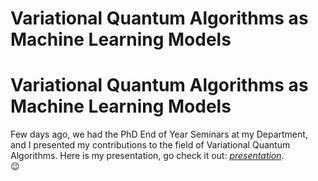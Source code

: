# Variational Quantum Algorithms as Machine Learning Models


# Variational Quantum Algorithms as Machine Learning Models

Few days ago, we had the PhD End of Year Seminars at my Department, and I presented my contributions to the field of Variational Quantum Algorithms. Here is my presentation, go check it out: [_presentation_](/documents/EoY_PhD_2021.pdf).  
:wink:

